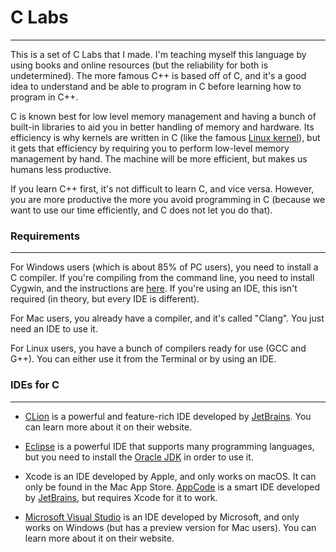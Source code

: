 # C Labs
--------------
This is a set of C Labs that I made. I'm teaching myself this language by using books and online resources (but the reliability for both is undetermined). The more famous C++ is based off of C, and it's a good idea to understand and be able to program in C before learning how to program in C++.

C is known best for low level memory management and having a bunch of built-in libraries to aid you in better handling of memory and hardware. Its efficiency is why kernels are written in C (like the famous [Linux kernel](https://github.com/torvalds/linux)), but it gets that efficiency by requiring you to perform low-level memory management by hand. The machine will be more efficient, but makes us humans less productive.

If you learn C++ first, it's not difficult to learn C, and vice versa. However, you are more productive the more you avoid programming in C (because we want to use our time efficiently, and C does not let you do that).

### Requirements
----------------
For Windows users (which is about 85% of PC users), you need to install a C compiler. If you're compiling from the command line, you need to install Cygwin, and the instructions are [here](http://preshing.com/20141108/how-to-install-the-latest-gcc-on-windows/). If you're using an IDE, this isn't required (in theory, but every IDE is different).

For Mac users, you already have a compiler, and it's called "Clang". You just need an IDE to use it.

For Linux users, you have a bunch of compilers ready for use (GCC and G++). You can either use it from the Terminal or by using an IDE.

### IDEs for C
----------------
* [CLion](http://www.jetbrains.com/clion/) is a powerful and feature-rich IDE developed by [JetBrains](http://www.jetbrains.com/). You can learn more about it on their website.

* [Eclipse](http://www.eclipse.org) is a powerful IDE that supports many programming languages, but you need to install the [Oracle JDK](http://www.oracle.com/technetwork/java/javase/overview/index.html) in order to use it.

* Xcode is an IDE developed by Apple, and only works on macOS. It can only be found in the Mac App Store. [AppCode](http://www.jetbrains.com/objc/) is a smart IDE developed by [JetBrains](http://www.jetbrains.com), but requires Xcode for it to work.

* [Microsoft Visual Studio](https://www.visualstudio.com/) is an IDE developed by Microsoft, and only works on Windows (but has a preview version for Mac users). You can learn more about it on their website.
